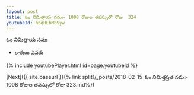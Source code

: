 ```yaml
---
layout: post
title: ఓం నిమిత్తాయ నమః- 1008 రోజుల తపస్సులో రోజు  324
youtubeId: h6qHEbMbSyw
---
```

 
 
 ఓం నిమిత్తాయ నమః  
 
 -  కారణం ఎవరు 
 
  
 
  
 
 
 
 
 
 


{% include youtubePlayer.html id=page.youtubeId %}
 
[Next]({{ site.baseurl }}{% link  split1/_posts/2018-02-15-ఓం నిమిత్తస్తత నమః- 1008 రోజుల తపస్సులో రోజు  323.md%})
 
